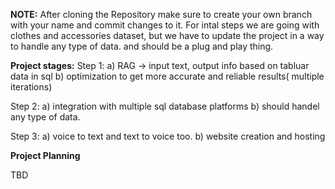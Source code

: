 **NOTE:** 
After cloning the Repository make sure to create your own branch with your name and commit changes to it.
For intal steps we are going with clothes and accessories dataset, but we have to update the project in a way to handle any type of data. and should be a plug and play thing.

**Project stages:**
Step 1:
a) RAG -> input text, output info based on tabluar data in sql
b) optimization to get more accurate and reliable results( multiple iterations)

Step 2:
a) integration with multiple sql database platforms
b) should handel any type of data.

Step 3:
a) voice to text and text to voice too.
b) website creation and hosting

**Project Planning**

TBD
